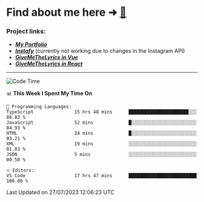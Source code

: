 # Find about me here ➜ [🧑](https://pauabella.dev)

### Project links:
- ***[My Portfolio](https://pauabella.dev)***
- ***[Instafy](https://instafy.me)*** (currently not working due to changes in the Instagram API)
- ***[GiveMeTheLyrics in Vue](https://lyrics.pauabella.dev)***
- ***[GiveMeTheLyrics in React](https://pauabella.dev/GiveMeTheLyrics)***

---
<!--START_SECTION:waka-->
![Code Time](http://img.shields.io/badge/Code%20Time-2%2C333%20hrs%2047%20mins-blue)

📊 **This Week I Spent My Time On** 

```text
💬 Programming Languages: 
TypeScript               15 hrs 48 mins      ██████████████████████░░░   88.83 % 
JavaScript               52 mins             █░░░░░░░░░░░░░░░░░░░░░░░░   04.93 % 
HTML                     34 mins             █░░░░░░░░░░░░░░░░░░░░░░░░   03.21 % 
XML                      19 mins             ░░░░░░░░░░░░░░░░░░░░░░░░░   01.83 % 
JSON                     5 mins              ░░░░░░░░░░░░░░░░░░░░░░░░░   00.50 % 

🔥 Editors: 
VS Code                  17 hrs 47 mins      █████████████████████████   100.00 % 
```


 Last Updated on 27/07/2023 12:06:23 UTC
<!--END_SECTION:waka-->
